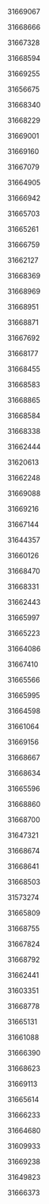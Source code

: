 31669067

31668666

31667328

31668594

31669255

31656675

31668340

31668229

31669001

31669160

31667079

31664905

31666942

31665703

31665261

31666759

31662127

31668369

31668969

31668951

31668871

31667692

31668177

31668455

31668583

31668865

31668584

31668338

31662444

31620613

31662248

31669088

31669216

31667144

31644357

31660126

31668470

31668331

31662443

31665997

31665223

31664086

31667410

31665566

31665995

31664598

31661064

31669156

31668667

31668634

31665596

31668860

31668700

31647321

31668674

31668641

31668503

31573274

31665809

31668755

31667824

31668792

31662441

31603351

31668778

31665131

31661088

31666390

31668623

31669113

31665614

31666233

31664680

31609933

31669238

31649823

31666373

